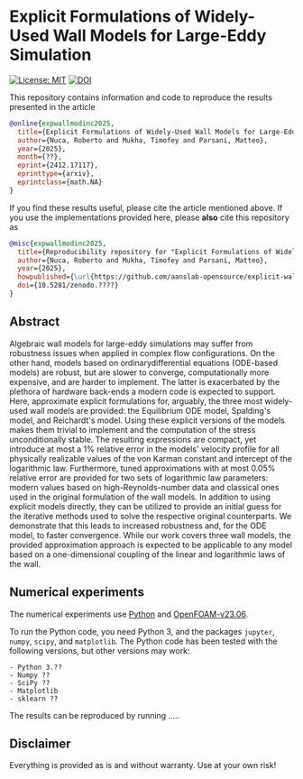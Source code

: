 # Explicit Formulations of Widely-Used Wall Models for Large-Eddy Simulation

[![License: MIT](https://img.shields.io/badge/License-MIT-success.svg)](https://opensource.org/licenses/MIT)
[![DOI](https://zenodo.org/badge/DOI/10.5281/zenodo.14423351.svg)](https://doi.org/10.5281/zenodo.14423351)


This repository contains information and code to reproduce the results presented in the article
```bibtex
@online{expwallmodinc2025,
  title={Explicit Formulations of Widely-Used Wall Models for Large-Eddy Simulation ??},
  author={Nuca, Roberto and Mukha, Timofey and Parsani, Matteo},
  year={2025},
  month={??},
  eprint={2412.17117},
  eprinttype={arxiv},
  eprintclass={math.NA}
}
```

If you find these results useful, please cite the article mentioned above. If you use the implementations provided here, please **also** cite this repository as
```bibtex
@misc{expwallmodinc2025,
  title={Reproducibility repository for "Explicit Formulations of Widely-Used Wall Models for Large-Eddy Simulation ??"},
  author={Nuca, Roberto and Mukha, Timofey and Parsani, Matteo},
  year={2025},
  howpublished={\url{https://github.com/aanslab-opensource/explicit-wall-models}},
  doi={10.5281/zenodo.????}
}
```


## Abstract

Algebraic wall models for large-eddy simulations may suffer from robustness issues when applied in complex flow configurations. On the other hand, models based on ordinarydifferential equations (ODE-based models) are robust, but are slower to converge, computationally more expensive, and are harder to implement. The latter is exacerbated by the plethora of hardware back-ends a modern code is expected to support. Here, approximate explicit formulations for, arguably, the three most widely-used wall models are provided: the Equilibrium ODE model, Spalding's model, and Reichardt's model. Using these explicit versions of the models makes them trivial to implement and the computation of the stress unconditionally stable. The resulting expressions are compact, yet introduce at most a 1\% relative error in the models' velocity profile for all physically realizable values of the von Karman constant and intercept of the logarithmic law. Furthermore, tuned approximations with at most 0.05\% relative error are provided for two sets of logarithmic law parameters: modern values based on high-Reynolds-number data and classical ones used in the original formulation of the wall models. In addition to using explicit models directly, they can be utilized to provide an initial guess for the iterative methods used to solve the respective original counterparts. We demonstrate that this leads to increased robustness and, for the ODE model, to faster convergence. While our work covers three wall models, the provided approximation approach is expected to be applicable to any model based on a one-dimensional coupling of the linear and logarithmic laws of the wall.


## Numerical experiments

The numerical experiments use [Python](https://www.python.org) and [OpenFOAM-v23.06](https://develop.openfoam.com/Development/openfoam/-/tree/OpenFOAM-v2306?ref_type=tags).

To run the Python code, you need Python 3, and the packages `jupyter`, `numpy`, `scipy`, and `matplotlib`.
The Python code has been tested with the following versions, but other versions may work:

    - Python 3.??
    - Numpy ??
    - SciPy ??
    - Matplotlib
    - sklearn ??

The results can be reproduced by running  .....


## Disclaimer

Everything is provided as is and without warranty. Use at your own risk!
